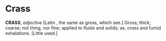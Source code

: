 # Crass

**CRASS**, _adjective_ \[Latin , the same as gross, which see.\] Gross; thick; coarse; not thing, nor fine; applied to fluids and solids; as, _crass_ and fumid exhalations. \[Little used.\]